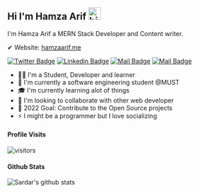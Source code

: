 ## Hi I'm Hamza Arif <img src="https://user-images.githubusercontent.com/1303154/88677602-1635ba80-d120-11ea-84d8-d263ba5fc3c0.gif" width="28px" alt="hi">

I'm Hamza Arif a MERN Stack Developer and Content writer.

✔ Website: [hamzaarif.me](https://hamzaarif.me/)

[![Twitter Badge](https://img.shields.io/badge/-@SardarHamza-1ca0f1?style=flat&labelColor=1ca0f1&logo=twitter&logoColor=white&link=https://twitter.com/sardarhamza333)](https://twitter.com/sardarhamza333)  [![Linkedin Badge](https://img.shields.io/badge/-Hamza-0e76a8?style=flat&labelColor=0e76a8&logo=linkedin&logoColor=white)](https://www.linkedin.com/in/hamza-arif1/) [![Mail Badge](https://img.shields.io/badge/-@sardarhamza-e84393?style=flat&labelColor=e84393&logo=instagram&logoColor=white)](https://www.instagram.com/sardarhamza333/) [![Mail Badge](https://img.shields.io/badge/-HamzaArif-c0392b?style=flat&labelColor=c0392b&logo=gmail&logoColor=white)](mailto:sardarhamza538@gmail.com)



- 👨‍🎓 I'm a Student, Developer and learner
- 🏫 I'm currently a software engineering student @MUST 
- 🎓 I'm currently learning alot of things
- 🙏 I'm looking to collaborate with other web developer
- 🥅 2022 Goal: Contribute to the Open Source projects
- ⚡ I might be a programmer but I love socializing 


#### Profile Visits 
![visitors](https://visitor-badge.glitch.me/badge?page_id=SardarHamza538.ReadMe)


#### Github Stats


![Sardar's github stats](https://github-readme-stats.vercel.app/api?username=HamzaArif538&count_private=true&theme=tokyonight&hide=contribs,prs)
